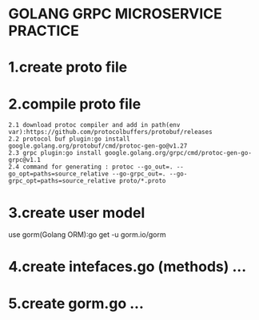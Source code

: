 # GOLANG GRPC MICROSERVICE PRACTICE
# 1.create proto file
# 2.compile proto file
    2.1 download protoc compiler and add in path(env var):https://github.com/protocolbuffers/protobuf/releases
    2.2 protocol buf plugin:go install google.golang.org/protobuf/cmd/protoc-gen-go@v1.27
    2.3 grpc plugin:go install google.golang.org/grpc/cmd/protoc-gen-go-grpc@v1.1
    2.4 command for generating : protoc --go_out=. --go_opt=paths=source_relative --go-grpc_out=. --go-grpc_opt=paths=source_relative proto/*.proto
# 3.create user model
use gorm(Golang ORM):go get -u gorm.io/gorm
# 4.create intefaces.go (methods) ...
# 5.create gorm.go ...
